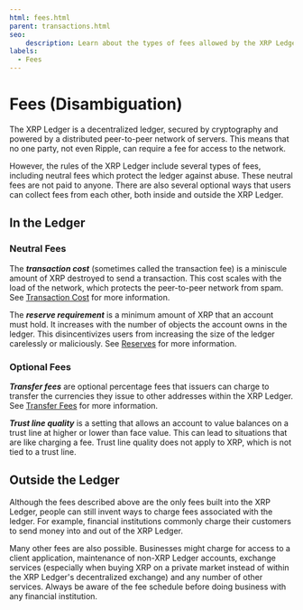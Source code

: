 ```yaml
---
html: fees.html
parent: transactions.html
seo:
    description: Learn about the types of fees allowed by the XRP Ledger, including neutral fees (payable to no one) that protect the ledger against abuse, as well as fees that users can collect from each other.
labels:
  - Fees
---
```

# Fees (Disambiguation)

The XRP Ledger is a decentralized ledger, secured by cryptography and powered by a distributed peer-to-peer network of servers. This means that no one party, not even Ripple, can require a fee for access to the network.

However, the rules of the XRP Ledger include several types of fees, including neutral fees which protect the ledger against abuse. These neutral fees are not paid to anyone. There are also several optional ways that users can collect fees from each other, both inside and outside the XRP Ledger.


## In the Ledger

### Neutral Fees

The _**transaction cost**_ (sometimes called the transaction fee) is a miniscule amount of XRP destroyed to send a transaction. This cost scales with the load of the network, which protects the peer-to-peer network from spam. See [Transaction Cost](transaction-cost.md) for more information.

The _**reserve requirement**_ is a minimum amount of XRP that an account must hold. It increases with the number of objects the account owns in the ledger. This disincentivizes users from increasing the size of the ledger carelessly or maliciously. See [Reserves](../accounts/reserves.md) for more information.

### Optional Fees

_**Transfer fees**_ are optional percentage fees that issuers can charge to transfer the currencies they issue to other addresses within the XRP Ledger. See [Transfer Fees](../tokens/fungible-tokens/transfer-fees.md) for more information.

_**Trust line quality**_ is a setting that allows an account to value balances on a trust line at higher or lower than face value. This can lead to situations that are like charging a fee. Trust line quality does not apply to XRP, which is not tied to a trust line.


## Outside the Ledger

Although the fees described above are the only fees built into the XRP Ledger, people can still invent ways to charge fees associated with the ledger. For example, financial institutions commonly charge their customers to send money into and out of the XRP Ledger.

Many other fees are also possible. Businesses might charge for access to a client application, maintenance of non-XRP Ledger accounts, exchange services (especially when buying XRP on a private market instead of within the XRP Ledger's decentralized exchange) and any number of other services. Always be aware of the fee schedule before doing business with any financial institution.
